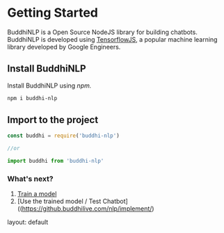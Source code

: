 # Getting Started

BuddhiNLP is a Open Source NodeJS library for building chatbots. BuddhiNLP is developed using [TensorflowJS](https://www.tensorflow.org/js/), a popular machine learning library developed by Google Engineers.

## Install BuddhiNLP

Install BuddhiNLP using _npm._

```powershell
npm i buddhi-nlp
```


## Import to the project

```javascript
const buddhi = require('buddhi-nlp')

//or

import buddhi from 'buddhi-nlp'
```
### What's next?

1.  [Train a model](https://github.buddhilive.com/nlp/train/)
2.  [Use the trained model / Test Chatbot]((https://github.buddhilive.com/nlp/implement/)

layout: default
